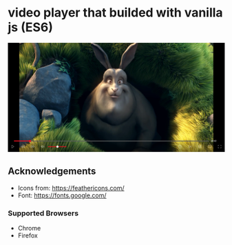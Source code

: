 # video player that builded with vanilla js (ES6)

![Screenshot](./screenshots/desktop.png)

## Acknowledgements

* Icons from: https://feathericons.com/
* Font: https://fonts.google.com/

### Supported Browsers

* Chrome
* Firefox